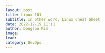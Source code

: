 ```yaml
---
layout: post
title: Linux 101
subtitle: In other word, Linux Cheat Sheet
date: 2022-12-19 11:11
author: Dongsoo Kim
image:
lead:
category: DevOps
---
```

